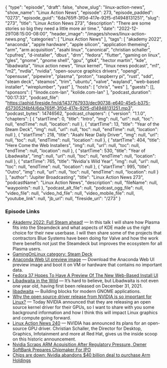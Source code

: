 {
  "type": "episode",
  "draft": false,
  "show_slug": "linux-action-news",
  "show_name": "Linux Action News",
  "episode": 273,
  "episode_padded": "0273",
  "episode_guid": "6da765ff-3f0d-417e-92f5-d14948131251",
  "slug": "273",
  "title": "Linux Action News 273",
  "description": "There are some stories so big they need a little more air time.",
  "date": "2022-12-29T08:15:00-08:00",
  "header_image": "/images/shows/linux-action-news.png",
  "categories": [
    "Linux Action News"
  ],
  "tags": [
    "akademy 2022",
    "anaconda",
    "apple hardware",
    "apple silicon",
    "application themeing",
    "arm",
    "arm acquisition",
    "asahi linux",
    "canonical",
    "christian schaller",
    "cpufreq",
    "d-installer",
    "dbus",
    "drm",
    "fedora",
    "flutter",
    "gaming on linux",
    "gles",
    "gnome",
    "gnome shell",
    "gpu",
    "gtk4",
    "hector martin",
    "kde",
    "libadwaita",
    "linux action news",
    "linux kernel",
    "linux news podcast",
    "m1",
    "m2",
    "nvdla",
    "nvidia",
    "open-source graphics drivers",
    "opengl",
    "opensuse",
    "pipewire",
    "plasma",
    "proton",
    "raspberry pi",
    "rust",
    "sdd",
    "steam deck",
    "steamos",
    "trim",
    "ubuntu",
    "valve",
    "wayland",
    "web-based installer",
    "wireplumber",
    "yast"
  ],
  "hosts": [
    "chris",
    "wes"
  ],
  "guests": [],
  "sponsors": [
    "linode.com-lan",
    "kolide.com-lan"
  ],
  "podcast_duration": "00:17:33",
  "podcast_file": "https://aphid.fireside.fm/d/1437767933/dec90738-e640-45e5-b375-4573052f4bf4/6da765ff-3f0d-417e-92f5-d14948131251.mp3",
  "podcast_bytes": 14746562,
  "podcast_chapters": {
    "version": "1.1.0",
    "chapters": [
      {
        "startTime": 0,
        "title": "Intro",
        "img": null,
        "url": null,
        "toc": null,
        "endTime": null,
        "location": null
      },
      {
        "startTime": 13,
        "title": "Year of the Steam Deck",
        "img": null,
        "url": null,
        "toc": null,
        "endTime": null,
        "location": null
      },
      {
        "startTime": 218,
        "title": "Asahi Near Daily Driver",
        "img": null,
        "url": null,
        "toc": null,
        "endTime": null,
        "location": null
      },
      {
        "startTime": 404,
        "title": "Here Come the Web Installers",
        "img": null,
        "url": null,
        "toc": null,
        "endTime": null,
        "location": null
      },
      {
        "startTime": 530,
        "title": "Year of Libadwaita",
        "img": null,
        "url": null,
        "toc": null,
        "endTime": null,
        "location": null
      },
      {
        "startTime": 765,
        "title": "Nvidia's Wild Year",
        "img": null,
        "url": null,
        "toc": null,
        "endTime": null,
        "location": null
      },
      {
        "startTime": 995,
        "title": "Outro",
        "img": null,
        "url": null,
        "toc": null,
        "endTime": null,
        "location": null
      }
    ],
    "author": "Jupiter Broadcasting",
    "title": "Linux Action News 273",
    "podcastName": "Linux Action News",
    "description": null,
    "fileName": null,
    "waypoints": null
  },
  "podcast_alt_file": null,
  "podcast_ogg_file": null,
  "video_file": null,
  "video_hd_file": null,
  "video_mobile_file": null,
  "youtube_link": null,
  "jb_url": null,
  "fireside_url": "/273"
}


### Episode Links

  * [Akademy 2022: Full Steam ahead!](https://conf.kde.org/event/4/contributions/94/ "Akademy 2022: Full Steam ahead!") — In this talk I will share how Plasma fits into the Steamdeck and what aspects of KDE made us the right choice for their new userbase. I will then share some of the projects that contractors Blue Systems have been doing for Valve and how the work there benefits not just the Steamdeck but improves the ecosystem for all Plasma users. 
  * [GamingOnLinux category: Steam Deck](https://www.gamingonlinux.com/articles/category/Steam_Deck/ "GamingOnLinux category: Steam Deck")
  * [Anaconda Web UI preview image](https://fedoraproject.org/wiki/Changes/Anaconda_Web_UI_preview_image "Anaconda Web UI preview image") — Download the Anaconda Web UI preview image and boot it on VM or hardware that contains no important data. 
  * [Fedora 37 Hopes To Have A Preview Of The New Web-Based Install UI](https://www.phoronix.com/news/Fedora-37-WebUI-Install-Preview "Fedora 37 Hopes To Have A Preview Of The New Web-Based Install UI")
  * [Libadwaita in the Wild](https://puri.sm/posts/libadwaita-in-the-wild/ "Libadwaita in the Wild") — It’s hard to believe, but Libadwaita is not even one year old, having first been released on December 31, 2021.
  * [libadwaita](https://gitlab.gnome.org/GNOME/libadwaita "libadwaita") — Building blocks for modern GNOME applications.
  * [Why the open source driver release from NVIDIA is so important for Linux?](https://blogs.gnome.org/uraeus/2022/05/11/why-is-the-open-source-driver-release-from-nvidia-so-important-for-linux/ "Why the open source driver release from NVIDIA is so important for Linux?") — Today NVIDIA announced that they are releasing an open source kernel driver for their GPUs, so I want to share with you some background information and how I think this will impact Linux graphics and compute going forward.
  * [Linux Action News 240](https://linuxactionnews.com/240 "Linux Action News 240") — NVIDIA has announced its plans for an open-source GPU driver. Christian Schaller, the Director for Desktop, Graphics, Infotainment and more at Red Hat, gives us the inside scoop on this historic announcement.
  * [Nvidia Scraps ARM Acquisition After Regulatory Pressure, Owner SoftBank Prepares Chipmaker For IPO](https://www.forbes.com/sites/siladityaray/2022/02/08/nvidia-abandons-plans-to-acquire-arm-amid-regulatory-pressure-british-chipmaker-will-explore-ipo/?sh=331b4e2d2e59 "Nvidia Scraps ARM Acquisition After Regulatory Pressure, Owner SoftBank Prepares Chipmaker For IPO")
  * [Chips are down: Nvidia abandons $40 billion deal to purchase Arm Holdings](https://www.youtube.com/watch?v=CSrCFrMhg-4 "Chips are down: Nvidia abandons $40 billion deal to purchase Arm Holdings")


